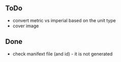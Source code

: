 ToDo
---
- convert metric vs imperial based on the unit type
- cover image

Done
---
- check manifext file (and id) - it is not generated